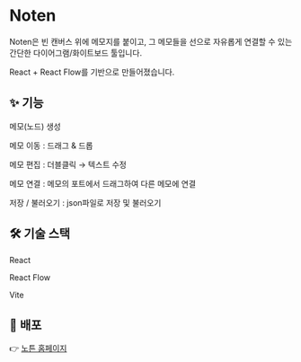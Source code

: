 # Noten

Noten은 빈 캔버스 위에 메모지를 붙이고, 그 메모들을 선으로 자유롭게 연결할 수 있는 간단한 다이어그램/화이트보드 툴입니다.

React + React Flow를 기반으로 만들어졌습니다.

## ✨ 기능

메모(노드) 생성

메모 이동 : 드래그 & 드롭

메모 편집 : 더블클릭 → 텍스트 수정

메모 연결 : 메모의 포트에서 드래그하여 다른 메모에 연결

저장 / 불러오기 : json파일로 저장 및 불러오기

## 🛠️ 기술 스택

React

React Flow

Vite

## 🚀 배포

👉 [노튼 홈페이지](https://noten-homepage.netlify.app/)
